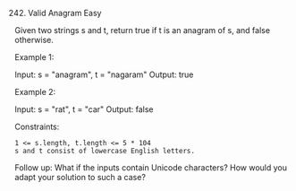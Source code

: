242. Valid Anagram
     Easy

Given two strings s and t, return true if t is an anagram of s, and false otherwise.

Example 1:

Input: s = "anagram", t = "nagaram"
Output: true

Example 2:

Input: s = "rat", t = "car"
Output: false

Constraints:

    1 <= s.length, t.length <= 5 * 104
    s and t consist of lowercase English letters.

Follow up: What if the inputs contain Unicode characters? How would you adapt your solution to such a case?
